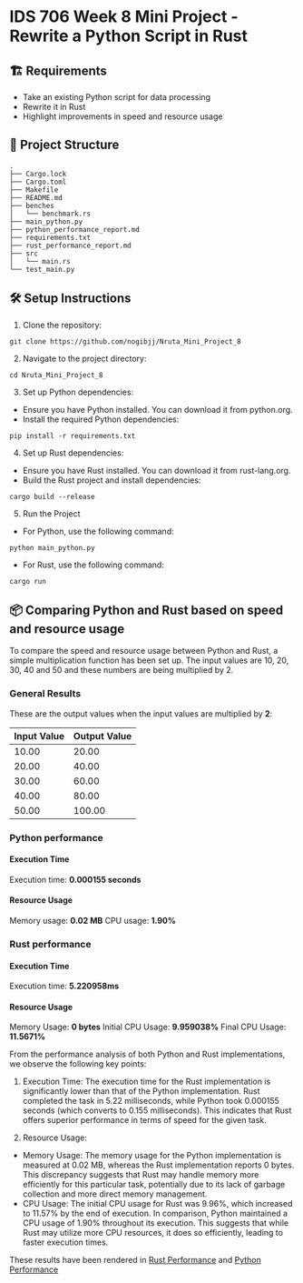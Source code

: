 # IDS 706 Week 8 Mini Project - Rewrite a Python Script in Rust

## 🏗️ Requirements
- Take an existing Python script for data processing
- Rewrite it in Rust
- Highlight improvements in speed and resource usage

## 📂 Project Structure
```
.
├── Cargo.lock
├── Cargo.toml
├── Makefile
├── README.md
├── benches
│   └── benchmark.rs
├── main_python.py
├── python_performance_report.md
├── requirements.txt
├── rust_performance_report.md
├── src
│   └── main.rs
└── test_main.py
```

## 🛠️ Setup Instructions
1. Clone the repository:
```
git clone https://github.com/nogibjj/Nruta_Mini_Project_8
```

2. Navigate to the project directory:
```
cd Nruta_Mini_Project_8
```

3. Set up Python dependencies:
- Ensure you have Python installed. You can download it from python.org.
- Install the required Python dependencies:
```
pip install -r requirements.txt
```

4. Set up Rust dependencies:
- Ensure you have Rust installed. You can download it from rust-lang.org.
- Build the Rust project and install dependencies:
```
cargo build --release
```

5. Run the Project
- For Python, use the following command:
```
python main_python.py
```

- For Rust, use the following command:
```
cargo run
```

## 📦 Comparing Python and Rust based on speed and resource usage
To compare the speed and resource usage between Python and Rust, a simple multiplication function has been set up. The input values are 10, 20, 30, 40 and 50 and these numbers are being multiplied by 2.

### General Results
These are the output values when the input values are multiplied by **2**:

| Input Value | Output Value |
|-------------|--------------|
| 10.00 | 20.00 |
| 20.00 | 40.00 |
| 30.00 | 60.00 |
| 40.00 | 80.00 |
| 50.00 | 100.00 |

### Python performance
#### Execution Time
Execution time: **0.000155 seconds**

#### Resource Usage
Memory usage: **0.02 MB**
CPU usage: **1.90%**

### Rust performance
#### Execution Time
Execution time: **5.220958ms**
#### Resource Usage
Memory Usage: **0 bytes**
Initial CPU Usage: **9.959038%**
Final CPU Usage: **11.5671%**

From the performance analysis of both Python and Rust implementations, we observe the following key points:

1.	Execution Time:
The execution time for the Rust implementation is significantly lower than that of the Python implementation. Rust completed the task in 5.22 milliseconds, while Python took 0.000155 seconds (which converts to 0.155 milliseconds). This indicates that Rust offers superior performance in terms of speed for the given task.

2.	Resource Usage:
- Memory Usage: The memory usage for the Python implementation is measured at 0.02 MB, whereas the Rust implementation reports 0 bytes. This discrepancy suggests that Rust may handle memory more efficiently for this particular task, potentially due to its lack of garbage collection and more direct memory management.
- CPU Usage: The initial CPU usage for Rust was 9.96%, which increased to 11.57% by the end of execution. In comparison, Python maintained a CPU usage of 1.90% throughout its execution. This suggests that while Rust may utilize more CPU resources, it does so efficiently, leading to faster execution times.


These results have been rendered in [Rust Performance](rust_performance_report.md) and [Python Performance](python_performance_report.md)